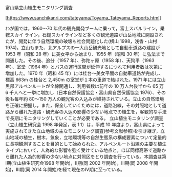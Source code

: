 富山県立山植生モニタリング調査

[https://www.sanchikanri.com/tateyama/Toyama_Tateyama_Reports.html]

わが国では，1960～70 年代の観光開発ブームに乗って，富士スバルライン，乗鞍スカイ ライン，石鎚スカイラインなど多くの観光道路が山岳地域に開設されたが，開発に伴う自然環境の破壊も社会問題化した(横山 1998，浅香・山村 1974)。立山もまた、北アルプスの一大山岳観光地として自動車道路の建設が 1953 年（昭和 28 年）に美女平から始まり、1955 年（昭和 30 年）に弘法まで開通した。その後、追分（1957 年）、弥陀ヶ原（1958 年）、天狗平（1963 年）、室堂（1964 年）とバスの運行区間が延伸するにつれて利用者数は次第に増加した。1970 年（昭和 45 年）には桂台～美女平間の自動車道路が完成し、標高 663m の桂台と 2,450m の室堂が１本の車道で結ばれた。1971 年には立山黒部アルペンルートが全線開通し、利用者数は前年の 10 万人台後半から 65 万 6 千人へと一挙に増加し（日本自然保護協会・富山県自然保護協会 1976）、その後も毎年約 80～150 万人の観光客の入込みが維持されている。立山の自然環境を正確に把握し，また，保全していくためには，道路沿線，その対照地として道路から離れた道路・観光客の入込の影響の少ない地点での植生を，客観的な手法で長期にモニタリングしていくことが必要である。 立山植生モニタリング調査（立山植生研究会 1998 年発足，表 1.1）は，平成 10 年度より，富山県によって実施されてきた立山地域の主なモニタリング調査(参考文献参照)を引き継ぎ，立山地域の植生，樹木，気象，立地環境等の自然生態系の構成要素について定量的に長期観測することを目的として始められた。アルペンルート沿線の主要な植生タイプにおいて，人為的な影響を強く受けている地点と，ほぼ同標高帯で道路から離れた人為的影響の少ない地点に対照区をとり調査を行っている。本調査は第I期(立山植生研究会1998 年開始)，II期(同 2002 年開始)，III期(同 2008 年開始)，III期(同 2014 年開始)を経て現在のIV期に至っている。
